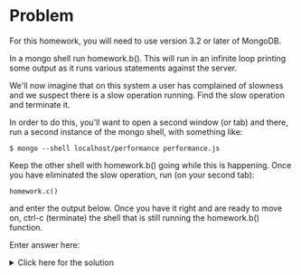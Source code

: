 # Problem
For this homework, you will need to use version 3.2 or later of MongoDB.

In a mongo shell run homework.b(). This will run in an infinite loop printing some output as it runs various statements against the server.

We'll now imagine that on this system a user has complained of slowness and we suspect there is a slow operation running. Find the slow operation and terminate it.

In order to do this, you'll want to open a second window (or tab) and there, run a second instance of the mongo shell, with something like:

    $ mongo --shell localhost/performance performance.js

Keep the other shell with homework.b() going while this is happening. Once you have eliminated the slow operation, run (on your second tab):

    homework.c()

and enter the output below. Once you have it right and are ready to move on, ctrl-c (terminate) the shell that is still running the homework.b() function.

Enter answer here:

<details>
  <summary>Click here for the solution</summary>
    <ul>
      <li>12</li>
	</ul>
</details>